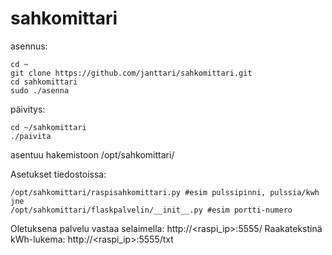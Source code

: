 # sahkomittari
asennus:

    cd ~
    git clone https://github.com/janttari/sahkomittari.git
    cd sahkomittari
    sudo ./asenna

päivitys:

    cd ~/sahkomittari
    ./paivita

asentuu hakemistoon /opt/sahkomittari/

Asetukset tiedostoissa:
```
/opt/sahkomittari/raspisahkomittari.py #esim pulssipinni, pulssia/kwh jne
/opt/sahkomittari/flaskpalvelin/__init__.py #esim portti-numero
```

Oletuksena palvelu vastaa selaimella: http://<raspi_ip>:5555/
Raakatekstinä kWh-lukema: http://<raspi_ip>:5555/txt
